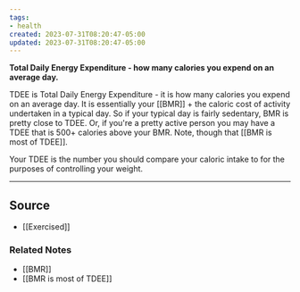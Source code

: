 ```yaml
---
tags:
- health
created: 2023-07-31T08:20:47-05:00
updated: 2023-07-31T08:20:47-05:00
---
```

**Total Daily Energy Expenditure - how many calories you expend on an average day.**

TDEE is Total Daily Energy Expenditure - it is how many calories you expend on an average day. It is essentially your [[BMR]] + the caloric cost of activity undertaken in a typical day. So if your typical day is fairly sedentary, BMR is pretty close to TDEE. Or, if you're a pretty active person you may have a TDEE that is 500+ calories above your BMR. Note, though that [[BMR is most of TDEE]].

Your TDEE is the number you should compare your caloric intake to for the purposes of controlling your weight.

---

## Source
- [[Exercised]]

### Related Notes
- [[BMR]] 
- [[BMR is most of TDEE]]